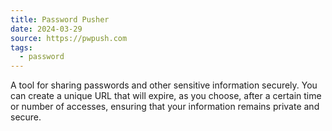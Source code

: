 ```yaml
---
title: Password Pusher
date: 2024-03-29
source: https://pwpush.com
tags:
  - password
---
```


A tool for sharing passwords and other sensitive information securely. You can create a unique URL that will expire, as you choose, after a certain time or number of accesses, ensuring that your information remains private and secure. 
